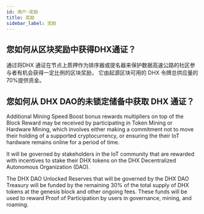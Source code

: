 ```yaml
---
id: 用户-奖励
title: 奖励
sidebar_label: 奖励
---
```


## 您如何从区块奖励中获得DHX通证？

通过将DHX 通证在节点上质押作为排序器或提名器来保护数据高速公路的社区参与者有机会获得一定比例的区块奖励， 它由起源区块可用的 DHX 令牌总供应量的70%提供资金。

## 您如何从 DHX DAO的未锁定储备中获取 DHX 通证？

Additional Mining Speed Boost bonus rewards multipliers on top of the Block Reward may be received by participating in Token Mining or Hardware Mining, which involves either making a commitment not to move their holding of a supported cryptocurrency, or ensuring the their IoT hardware remains online for a period of time.

It will be governed by stakeholders in the IoT community that are rewarded with incentives to stake their DHX tokens on the DHX Decentralized Autonomous Organization (DAO).

The DHX DAO Unlocked Reserves that will be governed by the DHX DAO Treasury will be funded by the remaining 30% of the total supply of DHX tokens at the genesis block and other ongoing fees. These funds will be used to reward Proof of Participation by users in governance, mining, and roaming.
